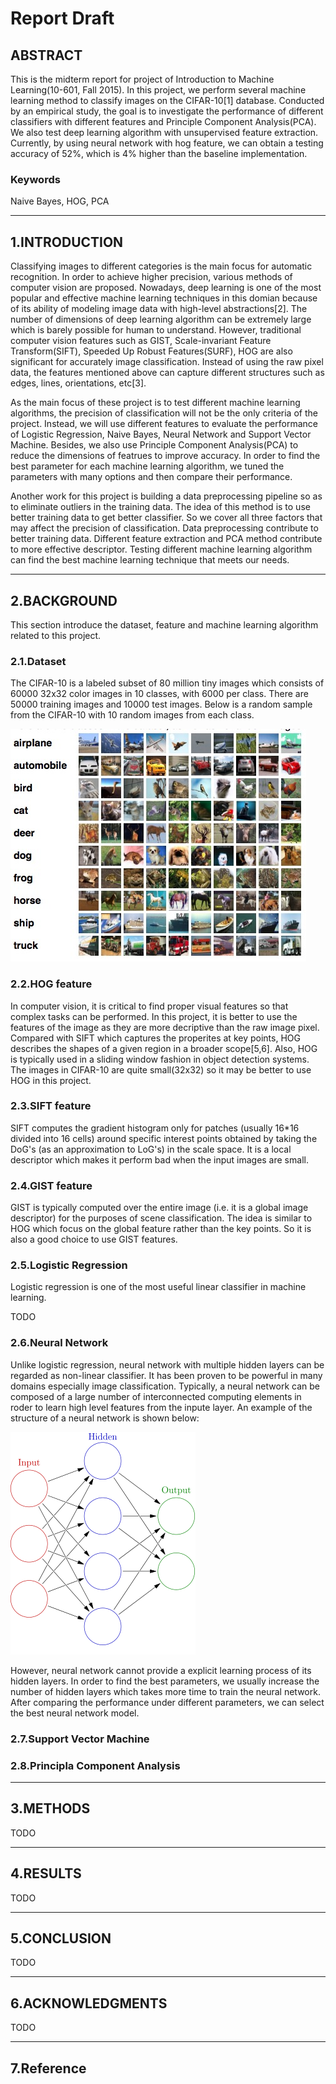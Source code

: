 # Report Draft

## ABSTRACT

This is the midterm report for project of Introduction to Machine Learning(10-601, Fall 2015). In this project, we perform several machine learning method to classify images on the CIFAR-10[1] database. Conducted by an empirical study, the goal is to investigate the performance of different classifiers with different features and Principle Component Analysis(PCA). We also test deep learning algorithm with unsupervised feature extraction. Currently, by using neural network with hog feature, we can obtain a testing accuracy of 52%, which is 4% higher than the baseline implementation.

### Keywords

Naive Bayes, HOG, PCA

---

## 1.INTRODUCTION

Classifying images to different categories is the main focus for automatic recognition. In order to achieve higher precision, various methods of computer vision are proposed. Nowadays, deep learning is one of the most popular and effective machine learning techniques in this domian because of its ability of modeling image data with high-level abstractions[2]. The number of dimensions of deep learning algorithm can be extremely large which is barely possible for human to understand. However, traditional computer vision features such as GIST, Scale-invariant Feature Transform(SIFT), Speeded Up Robust Features(SURF), HOG are also significant for accurately image classification. Instead of using the raw pixel data, the features mentioned above can capture different structures such as edges, lines, orientations, etc[3].

As the main focus of these project is to test different machine learning algorithms, the precision of classification will not be the only criteria of the project. Instead, we will use different features to evaluate the performance of Logistic Regression, Naive Bayes, Neural Network and Support Vector Machine. Besides, we also use Principle Component Analysis(PCA) to reduce the dimensions of featrues to improve accuracy. In order to find the best parameter for each machine learning algorithm, we tuned the parameters with many options and then compare their performance.

Another work for this project is building a data preprocessing pipeline so as to eliminate outliers in the training data. The idea of this method is to use better training data to get better classifier. So we cover all three factors that may affect the precision of classification. Data preprocessing contribute to better training data. Different feature extraction and PCA method contribute to more effective descriptor. Testing different machine learning algorithm can find the best machine learning technique that meets our needs.

---

## 2.BACKGROUND

This section introduce the dataset, feature and machine learning algorithm related to this project. 

### 2.1.Dataset

The CIFAR-10 is a labeled subset of 80 million tiny images which consists of 60000 32x32 color images in 10 classes, with 6000 per class. There are 50000 training images and 10000 test images. Below is a random sample from the CIFAR-10 with 10 random images from each class.

![Figuare 1. a sample of images in CIFAR-10](./image/1.jpg)

### 2.2.HOG feature

In computer vision, it is critical to find proper visual features so that complex tasks can be performed. In this project, it is better to use the features of the image as they are more decriptive than the raw image pixel. Compared with SIFT which captures the properites at key points, HOG describes the shapes of a given region in a broader scope[5,6]. Also, HOG is typically used in a sliding window fashion in object detection systems. The images in CIFAR-10 are quite small(32x32) so it may be better to use HOG in this project.

### 2.3.SIFT feature

SIFT computes the gradient histogram only for patches (usually 16*16 divided into 16 cells) around specific interest points obtained by taking the DoG's (as an approximation to LoG's) in the scale space. It is a local descriptor which makes it perform bad when the input images are small.

### 2.4.GIST feature

GIST is typically computed over the entire image (i.e. it is a global image descriptor) for the purposes of scene classification. The idea is similar to HOG which focus on the global feature rather than the key points. So it is also a good choice to use GIST features.


### 2.5.Logistic Regression

Logistic regression is one of the most useful linear classifier in machine learning.

TODO

### 2.6.Neural Network

Unlike logistic regression, neural network with multiple hidden layers can be regarded as non-linear classifier. It has been proven to be powerful in many domains especially image classification. Typically, a neural network can be composed of a large number of interconnected computing elements in roder to learn high level features from the inpute layer. An example of the structure of a neural network is shown below:

![Figuare 2. a sample of neural network with one hidden layer](./image/2.png)

However, neural network cannot provide a explicit learning process of its hidden layers. In order to find the best parameters, we usually increase the number of hidden layers which takes more time to train the neural network. After comparing the performance under different parameters, we can select the best neural network model.

### 2.7.Support Vector Machine



### 2.8.Principla Component Analysis

---

## 3.METHODS


TODO

---


## 4.RESULTS

TODO

---

## 5.CONCLUSION

TODO

---

## 6.ACKNOWLEDGMENTS

TODO

---

## 7.Reference

